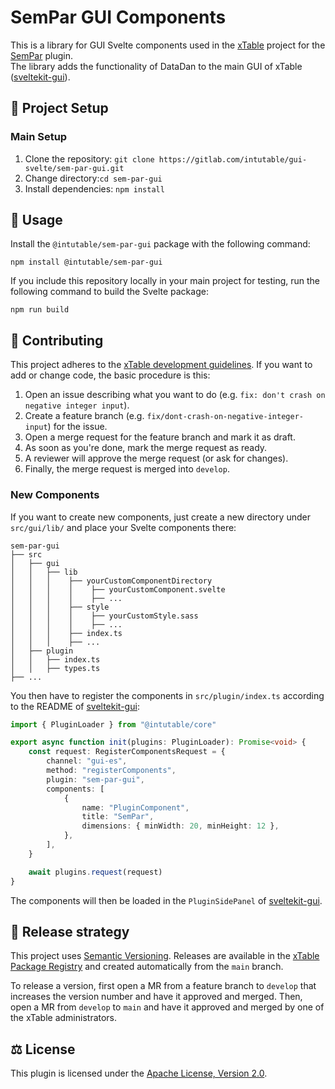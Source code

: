 # SemPar GUI Components

This is a library for GUI Svelte components used in the [xTable] project for the [SemPar][sem-par] plugin.  
The library adds the functionality of DataDan to the main GUI of xTable ([sveltekit-gui]).

## 🔧 Project Setup
### Main Setup

1. Clone the repository: `git clone https://gitlab.com/intutable/gui-svelte/sem-par-gui.git`
2. Change directory:`cd sem-par-gui`
3. Install dependencies: `npm install`

## 🏃 Usage

Install the `@intutable/sem-par-gui` package with the following command:

```
npm install @intutable/sem-par-gui
```

If you include this repository locally in your main project for testing, run the following command to build the Svelte package:

```
npm run build
```

## 👥 Contributing
This project adheres to the [xTable development guidelines][development-guidelines]. If you want to add or change code, the basic procedure is this:

1. Open an issue describing what you want to do (e.g. `fix: don't crash on negative integer input`).
2. Create a feature branch (e.g. `fix/dont-crash-on-negative-integer-input`) for the issue.
3. Open a merge request for the feature branch and mark it as draft.
4. As soon as you're done, mark the merge request as ready.
5. A reviewer will approve the merge request (or ask for changes).
6. Finally, the merge request is merged into `develop`.

### New Components
If you want to create new components, just create a new directory under `src/gui/lib/` and place your Svelte components there:

    sem-par-gui
    ├── src
    │   ├── gui
    │   │   ├── lib
    │   │   │    ├── yourCustomComponentDirectory
    │   │   │    │    ├── yourCustomComponent.svelte
    │   │   │    │    ├── ...
    │   │   │    ├── style
    │   │   │    │    ├── yourCustomStyle.sass
    │   │   │    │    ├── ...
    │   │   │    ├── index.ts
    │   │   │    ├── ...
    │   ├── plugin
    │   │   ├── index.ts
    │   │   ├── types.ts
    ├── ...

You then have to register the components in `src/plugin/index.ts` according to the README of [sveltekit-gui]:

```ts
import { PluginLoader } from "@intutable/core"

export async function init(plugins: PluginLoader): Promise<void> {
    const request: RegisterComponentsRequest = {
        channel: "gui-es",
        method: "registerComponents",
        plugin: "sem-par-gui",
        components: [
            {
                name: "PluginComponent",
                title: "SemPar",
                dimensions: { minWidth: 20, minHeight: 12 },
            },
        ],
    }

    await plugins.request(request)
}
```

The components will then be loaded in the `PluginSidePanel` of [sveltekit-gui].

## 🏁 Release strategy
This project uses [Semantic Versioning][semver]. Releases are available in the [xTable Package Registry][sem-par-gui-packages] and created automatically from the `main` branch.

To release a version, first open a MR from a feature branch to `develop` that increases the version number and have it approved and merged. Then, open a MR from `develop` to `main` and have it approved and merged by one of the xTable administrators.

## ⚖️ License
This plugin is licensed under the [Apache License, Version 2.0][apache2].

[xTable]: https://gitlab.com/intutable
[sem-par]: https://gitlab.com/intutable/sem-par
[sveltekit-gui]: https://gitlab.com/intutable/sveltekit-gui
[development-guidelines]: https://intutable.gitlab.io/intutable/contributing/
[semver]: https://semver.org
[sem-par-gui-packages]: https://gitlab.com/groups/intutable/-/packages?type=&orderBy=name&sort=desc&search[]=%40intutable%2Fsem-par-gui&search[]=
[apache2]: https://www.apache.org/licenses/LICENSE-2.0
